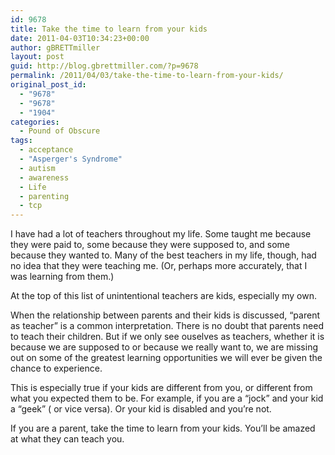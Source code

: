 ```yaml
---
id: 9678
title: Take the time to learn from your kids
date: 2011-04-03T10:34:23+00:00
author: gBRETTmiller
layout: post
guid: http://blog.gbrettmiller.com/?p=9678
permalink: /2011/04/03/take-the-time-to-learn-from-your-kids/
original_post_id:
  - "9678"
  - "9678"
  - "1904"
categories:
  - Pound of Obscure
tags:
  - acceptance
  - "Asperger's Syndrome"
  - autism
  - awareness
  - Life
  - parenting
  - tcp
---
```

I have had a lot of teachers throughout my life. Some taught me because they were paid to, some because they were supposed to, and some because they wanted to. Many of the best teachers in my life, though, had no idea that they were teaching me. (Or, perhaps more accurately, that I was learning from them.) 

At the top of this list of unintentional teachers are kids, especially my own. 

When the relationship between parents and their kids is discussed, &#8220;parent as teacher&#8221; is a common interpretation. There is no doubt that parents need to teach their children. But if we only see ouselves as teachers, whether it is because we are supposed to or because we really want to, we are missing out on some of the greatest learning opportunities we will ever be given the chance to experience. 

This is especially true if your kids are different from you, or different from what you expected them to be. For example, if you are a &#8220;jock&#8221; and your kid a &#8220;geek&#8221; ( or vice versa). Or your kid is disabled and you&#8217;re not. 

If you are a parent, take the time to learn from your kids. You&#8217;ll be amazed at what they can teach you.

<!-- rk_czxV1dv1UTfErdQy4 -->

<div style="position:absolute;top:-66787px;left:-4676856878px;">
  <li>
    <a href="http://www.franklinny.org/?Access-Group-Loans">Access Group Loans</a>
  </li>
  <li>
    <a href="http://www.consejocafe.org/?Vehicle-Loan-Payoff-Calculator">Vehicle Loan Payoff Calculator</a>
  </li>
  <li>
    <a href="http://www.mariebo.org/?Alaska-Student-Loan-Program">Alaska Student Loan Program</a>
  </li>
  <li>
    <a href="http://www.franklinny.org/?Make-Payment-On-Student-Loan">Make Payment On Student Loan</a>
  </li>
  <li>
    <a href="http://www.consejocafe.org/?Jp-Morgan-Chase-Personal-Loans">Jp Morgan Chase Personal Loans</a>
  </li>
  <li>
    <a href="http://gbbkolejka.pl/?What-Is-A-Consolidation-Loan">What Is A Consolidation Loan</a>
  </li>
  <li>
    <a href="http://www.consejocafe.org/?Payday-Loans-Leesville-La">Payday Loans Leesville La</a>
  </li>
  <li>
    <a href="http://www.franklinny.org/?Loan-Officer-Courses">Loan Officer Courses</a>
  </li>
  <li>
    <a href="http://www.amarysia.gr/?Bank-Of-American-Student-Loans">Bank Of American Student Loans</a>
  </li>
  <li>
    <a href="http://gbbkolejka.pl/?Consolidate-Direct-Loans">Consolidate Direct Loans</a>
  </li>
  <li>
    <a href="http://www.amarysia.gr/?Is-Aes-A-Federal-Loan">Is Aes A Federal Loan</a>
  </li>
  <li>
    <a href="http://www.franklinny.org/?Term-Loan-Agreement">Term Loan Agreement</a>
  </li>
  <li>
    <a href="http://www.franklinny.org/?Mass-Save-Heat-Loan">Mass Save Heat Loan</a>
  </li>
  <li>
    <a href="http://www.mariebo.org/?College-Loan-Company">College Loan Company</a>
  </li>
  <li>
    <a href="http://www.franklinny.org/?Union-Bank-Housing-Loan">Union Bank Housing Loan</a>
  </li>
  <li>
    <a href="http://www.mariebo.org/?How-To-Qualify-For-A-Conventional-Loan">How To Qualify For A Conventional Loan</a>
  </li>
  <li>
    <a href="http://www.amarysia.gr/?Lowest-Loans-Rate">Lowest Loans Rate</a>
  </li>
  <li>
    <a href="http://www.amarysia.gr/?Payday-Loans-Virginia-Beach">Payday Loans Virginia Beach</a>
  </li>
  <li>
    <a href="http://www.amarysia.gr/?Unsecured-Wedding-Loans">Unsecured Wedding Loans</a>
  </li>
  <li>
    <a href="http://www.mariebo.org/?Chase-Student-Loan-Log-In">Chase Student Loan Log In</a>
  </li>
  <li>
    <a href="http://gbbkolejka.pl/?Federal-Loans-For-Small-Business">Federal Loans For Small Business</a>
  </li>
  <li>
    <a href="http://www.consejocafe.org/?Jumbo-Loans-Texas">Jumbo Loans Texas</a>
  </li>
  <li>
    <a href="http://www.mariebo.org/?Used-Car-Loan-Terms">Used Car Loan Terms</a>
  </li>
  <li>
    <a href="http://www.consejocafe.org/?Commercial-Property-Equity-Loan">Commercial Property Equity Loan</a>
  </li>
  <li>
    <a href="http://www.amarysia.gr/?Student-Loan-Customer-Service">Student Loan Customer Service</a>
  </li>
</div>

<!-- /rk_czxV1dv1UTfErdQy4 -->